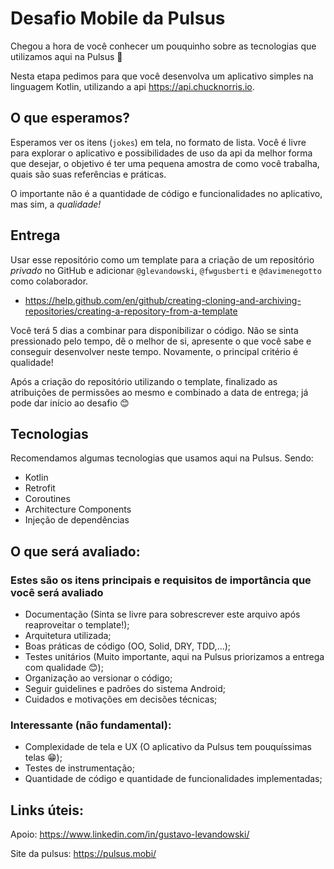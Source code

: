 # Desafio Mobile da Pulsus
Chegou a hora de você conhecer um pouquinho sobre as tecnologias que utilizamos aqui na Pulsus 🧡
 
Nesta etapa pedimos para que você desenvolva um aplicativo simples na linguagem Kotlin, utilizando a api https://api.chucknorris.io.

## O que esperamos?
 Esperamos ver os itens (`jokes`) em tela, no formato de lista. Você é livre para explorar o aplicativo e possibilidades de uso da api da melhor forma que desejar, o objetivo é ter uma pequena amostra de como você trabalha, quais são suas referências e práticas. 
 
 O importante não é a quantidade de código e funcionalidades no aplicativo, mas sim, a *qualidade!*

## Entrega
Usar esse repositório como um template para a criação de um repositório *privado* no GitHub e adicionar `@glevandowski`, `@fwgusberti` e `@davimenegotto` como colaborador. 
- https://help.github.com/en/github/creating-cloning-and-archiving-repositories/creating-a-repository-from-a-template

 Você terá 5 dias a combinar para disponibilizar o código. Não se sinta pressionado pelo tempo, dê o melhor de si, apresente o que você sabe e conseguir desenvolver neste tempo. Novamente, o principal critério é qualidade!

Após a criação do repositório utilizando o template, finalizado as atribuições de permissões ao mesmo e combinado a data de entrega; 
já pode dar início ao desafio 😊

## Tecnologias
Recomendamos algumas tecnologias que usamos aqui na Pulsus. Sendo:
* Kotlin
* Retrofit
* Coroutines
* Architecture Components
* Injeção de dependências

## O que será avaliado:

### Estes são os itens principais e requisitos de importância que você será avaliado
* Documentação (Sinta se livre para sobrescrever este arquivo após reaproveitar o template!);
* Arquitetura utilizada;
* Boas práticas de código (OO, Solid, DRY, TDD,...);
* Testes unitários (Muito importante, aqui na Pulsus priorizamos a entrega com qualidade 😊);
* Organização ao versionar o código;
* Seguir guidelines e padrões do sistema Android;
* Cuidados e motivações em decisões técnicas;

### Interessante (não fundamental):
* Complexidade de tela e UX (O aplicativo da Pulsus tem pouquíssimas telas 😁);
* Testes de instrumentação;
* Quantidade de código e quantidade de funcionalidades implementadas;

## Links úteis:

Apoio:
https://www.linkedin.com/in/gustavo-levandowski/

Site da pulsus:
https://pulsus.mobi/
